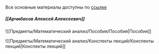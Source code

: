 Все основные материалы доступны по [ссылке](https://ssauru-my.sharepoint.com/personal/archibasov_aa_ssau_ru/_layouts/15/onedrive.aspx?id=%2Fpersonal%2Farchibasov_aa_ssau_ru%2FDocuments%2FМат_анализ_ФИИТ&ga=1)

##### [[Арчибасов Алексей Алексеевич]]

![[Предметы/Математический анализ/Пособия/Пособия|Пособия]]

![[Предметы/Математический анализ/Конспекты лекций/Конспекты лекций|Конспекты лекций]]